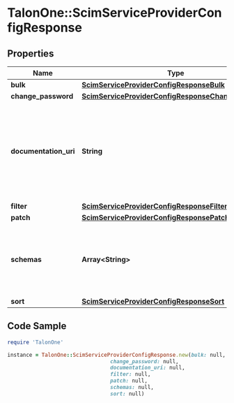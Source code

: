 # TalonOne::ScimServiceProviderConfigResponse

## Properties

Name | Type | Description | Notes
------------ | ------------- | ------------- | -------------
**bulk** | [**ScimServiceProviderConfigResponseBulk**](ScimServiceProviderConfigResponseBulk.md) |  | [optional] 
**change_password** | [**ScimServiceProviderConfigResponseChangePassword**](ScimServiceProviderConfigResponseChangePassword.md) |  | [optional] 
**documentation_uri** | **String** | The URI that points to the SCIM service provider&#39;s documentation, providing further details about the service&#39;s capabilities and usage. | [optional] 
**filter** | [**ScimServiceProviderConfigResponseFilter**](ScimServiceProviderConfigResponseFilter.md) |  | [optional] 
**patch** | [**ScimServiceProviderConfigResponsePatch**](ScimServiceProviderConfigResponsePatch.md) |  | [optional] 
**schemas** | **Array&lt;String&gt;** | A list of SCIM schemas that define the structure and data types supported by the service provider. | [optional] 
**sort** | [**ScimServiceProviderConfigResponseSort**](ScimServiceProviderConfigResponseSort.md) |  | [optional] 

## Code Sample

```ruby
require 'TalonOne'

instance = TalonOne::ScimServiceProviderConfigResponse.new(bulk: null,
                                 change_password: null,
                                 documentation_uri: null,
                                 filter: null,
                                 patch: null,
                                 schemas: null,
                                 sort: null)
```


